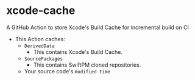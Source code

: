 # xcode-cache

A GitHub Action to store Xcode's Build Cache for incremental build on CI

* This Action caches:
    * `DerivedData`
      * This contains Xcode's Build Cache.
    * `SourcePackages`
      * This contains SwiftPM cloned repositories.
    * Your source code's `modified time`
